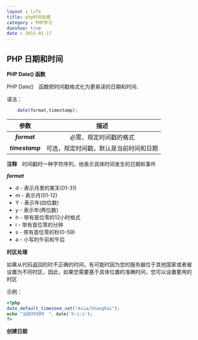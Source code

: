 ```yaml
---
layout : life
title: php时间处理
category : PHP学习
duoshuo: true
date : 2015-01-17
---
```


<!-- more -->

## PHP 日期和时间

**PHP Date() 函数**

PHP Date()　函数把时间戳格式化为更易读的日期和时间．

语法：

```php
	date(format,timestamp);
```

|参数|描述|
|:------:|:------:|
|***format***|必需，规定时间戳的格式|
|***timestamp***|可选，规定时间戳，默认是当前时间和日期|

**注释**　时间戳时一种字符序列，他表示具体时间发生的日期和事件

***format***

* d - 表示月里的某天(01-31)
* m - 表示月(01-12)
* Y - 表示年(四位数)
* y - 表示年(两位数)
* h - 带有首位零的12小时格式
* i - 带有首位零的分钟
* s - 带有首位零的秒(0-59)
* a - 小写的午前和午后

**时区处理**

如果从代码返回的时不正确的时间，有可能时因为您的服务器位于其他国家或者被设置为不同时区，因此，如果您需要基于具体位置的准确时间，您可以设置要用的时区

示例：

```php
<?php
date_default_timezone_set("Asia/Shanghai");
echo "当前时间时　"．date('h:i:s');
?>
```

**创建日期**

